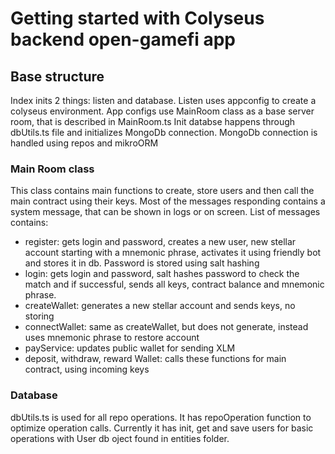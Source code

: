 # Getting started with Colyseus backend open-gamefi app

## Base structure

Index inits 2 things: listen and database. Listen uses appconfig to create a colyseus environment.
App configs use MainRoom class as a base server room, that is described in MainRoom.ts
Init databse happens through dbUtils.ts file and initializes MongoDb connection.
MongoDb connection is handled using repos and mikroORM

### Main Room class

This class contains main functions to create, store users and then call the main contract using their keys.
Most of the messages responding contains a system message, that can be shown in logs or on screen.
List of messages contains:

- register: gets login and password, creates a new user, new stellar account starting with a mnemonic phrase,
activates it using friendly bot and stores it in db. Password is stored using salt hashing
- login: gets login and password, salt hashes password to check the match and if successful, sends all keys,
contract balance and mnemonic phrase.
- createWallet: generates a new stellar account and sends keys, no storing
- connectWallet: same as createWallet, but does not generate, instead uses mnemonic phrase to restore account
- payService: updates public wallet for sending XLM
- deposit, withdraw, reward Wallet: calls these functions for main contract, using incoming keys

### Database

dbUtils.ts is used for all repo operations. It has repoOperation function to optimize operation calls.
Currently it has init, get and save users for basic operations with User db oject found in entities folder.
